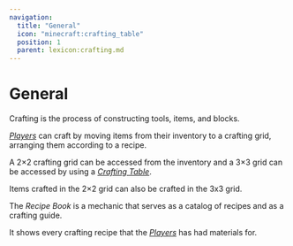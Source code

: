 ```yaml
---
navigation:
  title: "General"
  icon: "minecraft:crafting_table"
  position: 1
  parent: lexicon:crafting.md
---
```


# General

Crafting is the process of constructing tools, items, and blocks. 

[*Players*](../creatures/human-player.md) can craft by moving items from their inventory to a crafting grid, arranging them according to a recipe. 

A 2×2 crafting grid can be accessed from the inventory and a 3×3 grid can be accessed by using a [*Crafting Table*](../useables/crafting_table.md).


Items crafted in the 2×2 grid can also be crafted in the 3x3 grid.

<Recipe id="minecraft:crafting_table" />

<ItemImage id="minecraft:knowledge_book" />

The *Recipe Book* is a mechanic that serves as a catalog of recipes and as a crafting guide. 

It shows every crafting recipe that the [*Players*](../creatures/human-player.md) has had materials for.

